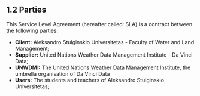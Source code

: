 ## 1.2 Parties

This Service Level Agreement (hereafter called: SLA) is a contract between the following parties:

- __Client:__ Aleksandro Stulginskio Universitetas - Faculty of Water and Land Management;
- __Supplier:__ United Nations Weather Data Management Institute - Da Vinci Data;
- __UNWDMI:__ The United Nations Weather Data Management Institute, the umbrella organisation of Da Vinci Data
- __Users:__ The students and teachers of Aleksandro Stulginskio Universitetas;

